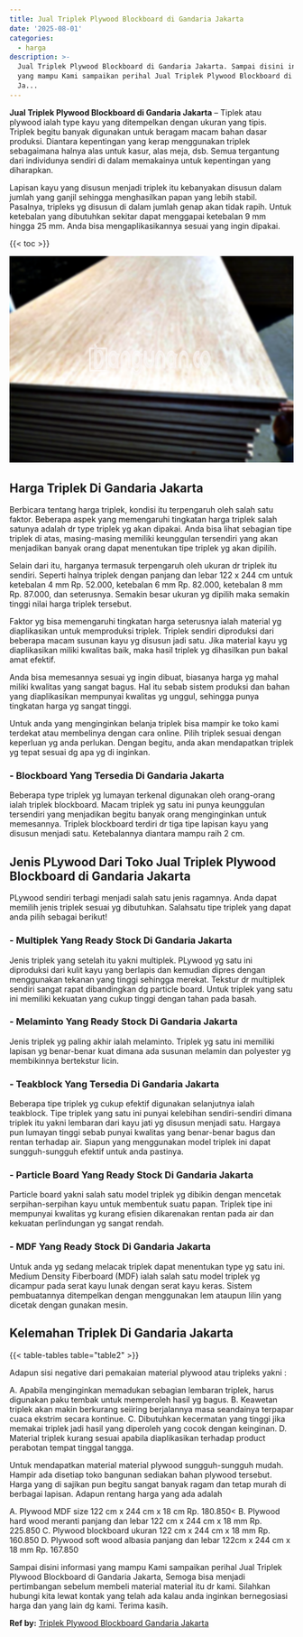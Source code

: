 ```yaml
---
title: Jual Triplek Plywood Blockboard di Gandaria Jakarta
date: '2025-08-01'
categories:
  - harga
description: >-
  Jual Triplek Plywood Blockboard di Gandaria Jakarta. Sampai disini informasi
  yang mampu Kami sampaikan perihal Jual Triplek Plywood Blockboard di Gandaria
  Ja...
---
```


**Jual Triplek Plywood Blockboard di Gandaria Jakarta** – Tiplek atau plywood ialah type kayu yang ditempelkan dengan ukuran yang tipis. Triplek begitu banyak digunakan untuk beragam macam bahan dasar produksi. Diantara kepentingan yang kerap menggunakan triplek sebagaimana halnya alas untuk kasur, alas meja, dsb. Semua tergantung dari individunya sendiri di dalam memakainya untuk kepentingan yang diharapkan.

Lapisan kayu yang disusun menjadi triplek itu kebanyakan disusun dalam jumlah yang ganjil sehingga menghasilkan papan yang lebih stabil. Pasalnya, tripleks yg disusun di dalam jumlah genap akan tidak rapih. Untuk ketebalan yang dibutuhkan sekitar dapat menggapai ketebalan 9 mm hingga 25 mm. Anda bisa mengaplikasikannya sesuai yang ingin dipakai.

{{< toc >}}

![Jual Triplek Plywood Blockboard di Gandaria Jakarta](/images/jual-triplek-murah-16.png)

## Harga Triplek Di Gandaria Jakarta

Berbicara tentang harga triplek, kondisi itu terpengaruh oleh salah satu faktor. Beberapa aspek yang memengaruhi tingkatan harga triplek salah satunya adalah dr type triplek yg akan dipakai. Anda bisa lihat sebagian tipe triplek di atas, masing-masing memiliki keunggulan tersendiri yang akan menjadikan banyak orang dapat menentukan tipe triplek yg akan dipilih.

Selain dari itu, harganya termasuk terpengaruh oleh ukuran dr triplek itu sendiri. Seperti halnya triplek dengan panjang dan lebar 122 x 244 cm untuk ketebalan 4 mm Rp. 52.000, ketebalan 6 mm Rp. 82.000, ketebalan 8 mm Rp. 87.000, dan seterusnya. Semakin besar ukuran yg dipilih maka semakin tinggi nilai harga triplek tersebut.

Faktor yg bisa memengaruhi tingkatan harga seterusnya ialah material yg diaplikasikan untuk memproduksi triplek. Triplek sendiri diproduksi dari beberapa macam susunan kayu yg disusun jadi satu. Jika material kayu yg diaplikasikan miliki kwalitas baik, maka hasil triplek yg dihasilkan pun bakal amat efektif.

Anda bisa memesannya sesuai yg ingin dibuat, biasanya harga yg mahal miliki kwalitas yang sangat bagus. Hal itu sebab sistem produksi dan bahan yang diaplikasikan mempunyai kwalitas yg unggul, sehingga punya tingkatan harga yg sangat tinggi.

Untuk anda yang menginginkan belanja triplek bisa mampir ke toko kami terdekat atau membelinya dengan cara online. Pilih triplek sesuai dengan keperluan yg anda perlukan. Dengan begitu, anda akan mendapatkan triplek yg tepat sesuai dg apa yg di inginkan.

### \- Blockboard Yang Tersedia Di Gandaria Jakarta

Beberapa type triplek yg lumayan terkenal digunakan oleh orang-orang ialah triplek blockboard. Macam triplek yg satu ini punya keunggulan tersendiri yang menjadikan begitu banyak orang menginginkan untuk memesannya. Triplek blockboard terdiri dr tiga tipe lapisan kayu yang disusun menjadi satu. Ketebalannya diantara mampu raih 2 cm.

## Jenis PLywood Dari Toko Jual Triplek Plywood Blockboard di Gandaria Jakarta

PLywood sendiri terbagi menjadi salah satu jenis ragamnya. Anda dapat memilih jenis triplek sesuai yg dibutuhkan. Salahsatu tipe triplek yang dapat anda pilih sebagai berikut!

### \- Multiplek Yang Ready Stock Di Gandaria Jakarta

Jenis triplek yang setelah itu yakni multiplek. PLywood yg satu ini diproduksi dari kulit kayu yang berlapis dan kemudian dipres dengan menggunakan tekanan yang tinggi sehingga merekat. Tekstur dr multiplek sendiri sangat rapat dibandingkan dg particle board. Untuk triplek yang satu ini memiliki kekuatan yang cukup tinggi dengan tahan pada basah.

### \- Melaminto Yang Ready Stock Di Gandaria Jakarta

Jenis triplek yg paling akhir ialah melaminto. Triplek yg satu ini memiliki lapisan yg benar-benar kuat dimana ada susunan melamin dan polyester yg membikinnya bertekstur licin.

### \- Teakblock Yang Tersedia Di Gandaria Jakarta

Beberapa tipe triplek yg cukup efektif digunakan selanjutnya ialah teakblock. Tipe triplek yang satu ini punyai kelebihan sendiri-sendiri dimana triplek itu yakni lembaran dari kayu jati yg disusun menjadi satu. Hargaya pun lumayan tinggi sebab punyai kwalitas yang benar-benar bagus dan rentan terhadap air. Siapun yang menggunakan model triplek ini dapat sungguh-sungguh efektif untuk anda pastinya.

### \- Particle Board Yang Ready Stock Di Gandaria Jakarta

Particle board yakni salah satu model triplek yg dibikin dengan mencetak serpihan-serpihan kayu untuk membentuk suatu papan. Triplek tipe ini mempunyai kwalitas yg kurang efisien dikarenakan rentan pada air dan kekuatan perlindungan yg sangat rendah.

### \- MDF Yang Ready Stock Di Gandaria Jakarta

Untuk anda yg sedang melacak triplek dapat menentukan type yg satu ini. Medium Density Fiberboard (MDF) ialah salah satu model triplek yg dicampur pada serat kayu lunak dengan serat kayu keras. Sistem pembuatannya ditempelkan dengan menggunakan lem ataupun lilin yang dicetak dengan gunakan mesin.

## Kelemahan Triplek Di Gandaria Jakarta

{{< table-tables table="table2" >}}

Adapun sisi negative dari pemakaian material plywood atau tripleks yakni :

A. Apabila menginginkan memadukan sebagian lembaran triplek, harus digunakan paku tembak untuk memperoleh hasil yg bagus. B. Keawetan triplek akan makin berkurang seiiring berjalannya masa seandainya terpapar cuaca ekstrim secara kontinue. C. Dibutuhkan kecermatan yang tinggi jika memakai triplek jadi hasil yang diperoleh yang cocok dengan keinginan. D. Material triplek kurang sesuai apabila diaplikasikan terhadap product perabotan tempat tinggal tangga.

Untuk mendapatkan material material plywood sungguh-sungguh mudah. Hampir ada disetiap toko bangunan sediakan bahan plywood tersebut. Harga yang di sajikan pun begitu sangat banyak ragam dan tetap murah di berbagai lapisan. Adapun rentang harga yang ada adalah

A. Plywood MDF size 122 cm x 244 cm x 18 cm Rp. 180.850< B. Plywood hard wood meranti panjang dan lebar 122 cm x 244 cm x 18 mm Rp. 225.850 C. Plywood blockboard ukuran 122 cm x 244 cm x 18 mm Rp. 160.850 D. Plywood soft wood albasia panjang dan lebar 122cm x 244 cm x 18 mm Rp. 167.850

Sampai disini informasi yang mampu Kami sampaikan perihal Jual Triplek Plywood Blockboard di Gandaria Jakarta, Semoga bisa menjadi pertimbangan sebelum membeli material material itu dr kami. Silahkan hubungi kita lewat kontak yang telah ada kalau anda inginkan bernegosiasi harga dan yang lain dg kami. Terima kasih.

**Ref by:** [Triplek Plywood Blockboard Gandaria Jakarta](https://id.wikipedia.org/wiki/Triplek)
